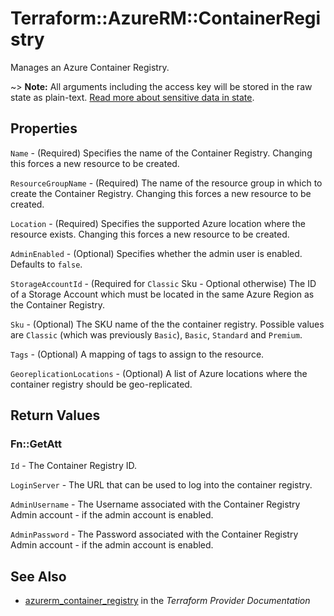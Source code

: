 # Terraform::AzureRM::ContainerRegistry

Manages an Azure Container Registry.

~> **Note:** All arguments including the access key will be stored in the raw state as plain-text.
[Read more about sensitive data in state](/docs/state/sensitive-data.html).

## Properties

`Name` - (Required) Specifies the name of the Container Registry. Changing this forces a new resource to be created.

`ResourceGroupName` - (Required) The name of the resource group in which to create the Container Registry. Changing this forces a new resource to be created.

`Location` - (Required) Specifies the supported Azure location where the resource exists. Changing this forces a new resource to be created.

`AdminEnabled` - (Optional) Specifies whether the admin user is enabled. Defaults to `false`.

`StorageAccountId` - (Required for `Classic` Sku - Optional otherwise) The ID of a Storage Account which must be located in the same Azure Region as the Container Registry.

`Sku` - (Optional) The SKU name of the the container registry. Possible values are `Classic` (which was previously `Basic`), `Basic`, `Standard` and `Premium`.

`Tags` - (Optional) A mapping of tags to assign to the resource.

`GeoreplicationLocations` - (Optional) A list of Azure locations where the container registry should be geo-replicated.


## Return Values

### Fn::GetAtt

`Id` - The Container Registry ID.

`LoginServer` - The URL that can be used to log into the container registry.

`AdminUsername` - The Username associated with the Container Registry Admin account - if the admin account is enabled.

`AdminPassword` - The Password associated with the Container Registry Admin account - if the admin account is enabled.

## See Also

* [azurerm_container_registry](https://www.terraform.io/docs/providers/azurerm/r/container_registry.html) in the _Terraform Provider Documentation_